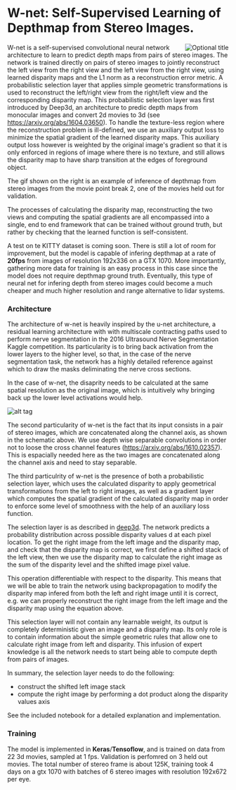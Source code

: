 # W-net: Self-Supervised Learning of Depthmap from Stereo Images. 

<img align="right" title="Optional title" src="https://github.com/LouisFoucard/deepDepth/blob/master/point_break_gif.gif" >

W-net is a self-supervised convolutional neural network architecture to learn to predict depth maps from pairs of 
stereo images. The network is trained directly on pairs of stereo images to jointly reconstruct the left view from
the right view and the left view from the right view, using learned disparity maps and the L1 norm as a reconstruction
error metric.  A probabilistic selection layer that applies simple geometric transformations is used to reconstruct 
the left/right view from the right/left view and the corresponding disparity map. This probabilistic selection layer was 
first introduced by Deep3d, an architecture to predic depth maps from monocular images and convert 2d movies to 3d
(see https://arxiv.org/abs/1604.03650). 
To handle the texture-less region where the reconstruction problem is ill-defined, we use an auxiliary output loss to minimize the spatial gradient of 
the learned disparity maps. This auxiliary output loss however is weighted by the original image's gradient so that it
is only enforced in regions of image where there is no texture, and still allows the disparity map to have sharp transition
at the edges of foreground object. 

The gif shown on the right is an example of inference of depthmap from stereo images from the movie point break 2, one of the movies held out for validation.

The processes of calculating the disparity map, reconstructing the two views and computing
the spatial gradients are all encompassed into a single, end to end framework that can be trained without 
ground truth, but rather by checking that the learned function is self-consistent.

A test on te KITTY dataset is coming soon. There is still a lot of room for improvement, but the model is capable of infering depthmap at a rate of **20fps** from images of resolution 192x336 on a GTX 1070. More importantly, gathering more data for training is an easy process in this case since the model does not require depthmap ground truth. Eventually, this type of neural net for infering depth from stereo images could become a much cheaper and much higher resolution and range alternative to lidar systems.

### Architecture

The architecture of w-net is heavily inspired by the u-net architecture, a residual learning architecture with with multiscale contracting paths used to perform nerve segmentation in the 
2016 Ultrasound Nerve Segmentation Kaggle competition. Its particularity is to bring back activation from the lower layers 
to the higher level, so that, in the case of the nerve segmentation task, the network has a highly detailed reference against
which to draw the masks deliminating the nerve cross sections.

In the case of w-net, the disaprity needs to be calculated at 
the same spatial resolution as the original image, which is intuitively why bringing back up the lower level activations would  help. 

![alt tag](https://github.com/LouisFoucard/deepDepth/blob/master/w-net-architecture.png)

The second particularity of w-net is the fact that its input consists in a pair of stereo images, which are
concatenated along the channel axis, as shown in the schematic above. We use depth wise separable convolutions in order not
 to loose the cross channel features (https://arxiv.org/abs/1610.02357). This is espacially needed here as the two images are 
 concatenated along the channel axis and need to stay separable.
 
The third particulrity of w-net is the presence of both a probabilistic selection layer, which uses the calculated disparity
to apply geometrical transformations from the left to right images, as well as a gradient layer which computes the spatial
gradient of the calculated disparity map in order to enforce some level of smoothness with the help of an auxiliary loss function.

The selection layer is as described in [deep3d](https://arxiv.org/abs/1604.03650). 
The network predicts a probability distribution across possible disparity values d at each pixel location. To get the right image from the left image and the disparity map, and check that the disparity map is correct, we first define a shifted stack of the left view, then we use the disparity map to calculate the right image as the sum of the disparity level and the shifted image pixel value.

This operation differentiable with respect to the disparity. This means that we will be able to train the network using backpropagation to modify the disparity map infered from both the left and right image until it is correct, e.g. we can properly reconstruct the right image from the left image and the disparity map using the equation above.

This selection layer will not contain any learnable weight, its output is completely deterministic given an image and a disparity map. Its only role is to contain information about the simple geometric rules that allow one to calculate right image from left and disparity. This infusion of expert knowledge is all the network needs to start being able to compute depth from pairs of images. 

In summary, the selection layer needs to do the following:

* construct the shifted left image stack 
* compute the right image by performing a dot product along the disparity values axis

See the included notebook for a detailed explanation and implementation.

### Training

The model is implemented in **Keras**/**Tensoflow**, and is trained on data from 22 3d movies, sampled at 1 fps. Validation is 
perfomred on 3 held out movies. The total number of stereo frame is about 125K, training took 4 days on a gtx 1070 with 
batches of 6 stereo images with resolution 192x672 per eye.



